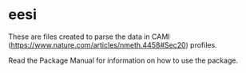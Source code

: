 # eesi

These are files created to parse the data in CAMI (https://www.nature.com/articles/nmeth.4458#Sec20) profiles.

Read the Package Manual for information on how to use the package.
